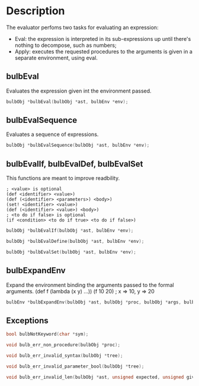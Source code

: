 Description
===========
The evaluator perfoms two tasks for evaluating an expression:  
- Eval: the expression is interpreted in its sub-expressions up until 
        there's nothing to decompose, such as numbers;
- Apply: executes the requested procedures to the arguments is given in a 
         separate environment, using eval.

 bulbEval
--------
Evaluates the expression given int the environment passed.
```c
bulbObj *bulbEval(bulbObj *ast, bulbEnv *env);
```
bulbEvalSequence
----------------
Evaluates a sequence of expressions.
```c
bulbObj *bulbEvalSequence(bulbObj *ast, bulbEnv *env);
```
bulbEvalIf, bulbEvalDef, bulbEvalSet
------------------------------------
This functions are meant to improve readbility.
```
; <value> is optional
(def <identifier> <value>) 
(def (<identifier> <parameters>) <body>)
(set! <identifier> <value>)
(def (<identifier> <value>) <body>)
; <to do if false> is optional
(if <condition> <to do if true> <to do if false>)
```
```c
bulbObj *bulbEvalIf(bulbObj *ast, bulbEnv *env);

bulbObj *bulbEvalDefine(bulbObj *ast, bulbEnv *env);

bulbObj *bulbEvalSet(bulbObj *ast, bulbEnv *env);
```
bulbExpandEnv
------------- 
Expand the environment binding the arguments passed to the formal arguments. 
(def f (lambda (x y) ...))
(f 10 20) ; x => 10, y => 20
```c
bulbEnv *bulbExpandEnv(bulbObj *ast, bulbObj *proc, bulbObj *args, bulbEnv *env);
```
Exceptions 
----------
```c
bool bulbNotKeyword(char *sym);

void bulb_err_non_procedure(bulbObj *proc);

void bulb_err_invalid_syntax(bulbObj *tree);

void bulb_err_invalid_parameter_bool(bulbObj *tree);

void bulb_err_invalid_len(bulbObj *ast, unsigned expected, unsigned given);
```
